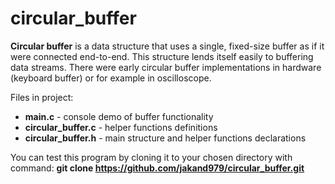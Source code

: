 # circular_buffer

**Circular buffer** is a data structure that uses a single, fixed-size buffer as if it were connected end-to-end. 
This structure lends itself easily to buffering data streams.
There were early circular buffer implementations in hardware (keyboard buffer) or for example in oscilloscope.

Files in project:
- **main.c** - console demo of buffer functionality
- **circular_buffer.c** - helper functions definitions
- **circular_buffer.h** - main structure and helper functions declarations

You can test this program by cloning it to your chosen directory with command: **git clone https://github.com/jakand979/circular_buffer.git**

